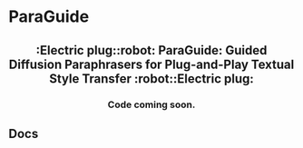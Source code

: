 # ParaGuide
<h2 align="center">
:Electric plug::robot: ParaGuide: Guided Diffusion Paraphrasers for Plug-and-Play Textual Style Transfer :robot::Electric plug:
  
</h2>

<h3 align="center">
Code coming soon.
</h3>
  
## Docs
